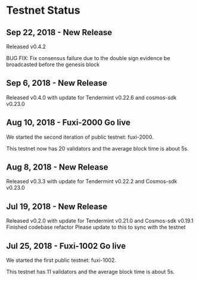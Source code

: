 # Testnet Status

## Sep 22, 2018 - New Release

Released v0.4.2

BUG FIX: Fix consensus failure due to the double sign evidence be broadcasted before the genesis block

## Sep 6, 2018 - New Release

Released v0.4.0 with update for Tendermint v0.22.6 and cosmos-sdk v0.23.0

## Aug 10, 2018 - Fuxi-2000 Go live

We started the second iteration of public testnet: fuxi-2000.

This testnet now has 20 validators and the average block time is about 5s. 

## Aug 8, 2018 - New Release

Released v0.3.3 with update for Tendermint v0.22.2 and Cosmos-sdk v0.23.0

## Jul 19, 2018 - New Release

Released v0.2.0 with update for Tendermint v0.21.0 and Cosmos-sdk v0.19.1
Finished codebase refactor 
Please update to this to sync with the testnet

## Jul 25, 2018 - Fuxi-1002 Go live

We started the first public testnet: fuxi-1002.

This testnet has 11 validators and the average block time is about 5s. 